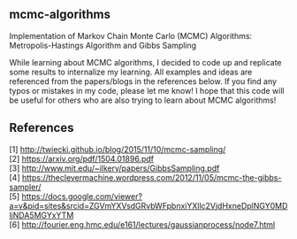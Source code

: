 ## mcmc-algorithms
Implementation of Markov Chain Monte Carlo (MCMC) Algorithms: Metropolis-Hastings Algorithm and Gibbs Sampling

While learning about MCMC algorithms, I decided to code up and replicate some results to internalize my learning. All examples and ideas are referenced from the papers/blogs in the references below. If you find any typos or mistakes in my code, please let me know! I hope that this code will be useful for others who are also trying to learn about MCMC algorithms!

## References
[1] http://twiecki.github.io/blog/2015/11/10/mcmc-sampling/ </br>
[2] https://arxiv.org/pdf/1504.01896.pdf </br>
[3] http://www.mit.edu/~ilkery/papers/GibbsSampling.pdf </br>
[4] https://theclevermachine.wordpress.com/2012/11/05/mcmc-the-gibbs-sampler/ </br>
[5] https://docs.google.com/viewer?a=v&pid=sites&srcid=ZGVmYXVsdGRvbWFpbnxiYXllc2VjdHxneDplNGY0MDljNDA5MGYxYTM </br>
[6] http://fourier.eng.hmc.edu/e161/lectures/gaussianprocess/node7.html
